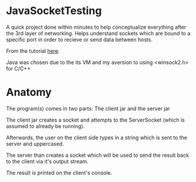 # JavaSocketTesting
A quick project done within minutes to help conceptualize everything after the 3rd layer of networking. Helps understand sockets which are bound to a specific port in order to recieve or send data between hosts.

From the tutorial [here](https://www.youtube.com/watch?v=bWKbdPAovFA&list=PLoW9ZoLJX39Xcdaa4Dn5WLREHblolbji4&ab_channel=AbhayRedkar
). 

Java was chosen due to the its VM and my aversion to using <winsock2.h> for C/C++

# Anatomy
The program(s) comes in two parts: 
  The client jar and the server jar

The client jar creates a socket and attempts to the ServerSocket (which is assumed to already be running).

Afterwards, the user on the client side types in a string which is sent to the server and uppercased.

The server than creates a socket which will be used to send the result back to the client via it's output stream.

The result is printed on the client's console.
